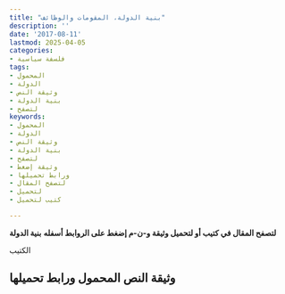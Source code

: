 ```yaml
---
title: "بنية الدولة، المقومات والوظائف"
description: ''
date: '2017-08-11'
lastmod: 2025-04-05
categories:
- فلسفة سياسية
tags:
- المحمول
- الدولة
- وثيقة النص
- بنية الدولة
- لتصفح
keywords:
- المحمول
- الدولة
- وثيقة النص
- بنية الدولة
- لتصفح
- وثيقة إضغط
- ورابط تحميلها
- لتصفح المقال
- لتحميل
- كتيب لتحميل

---
```

**لتصفح المقال في كتيب أو لتحميل وثيقة و-ن-م إضغط على الروابط أسفله** **بنية الدولة**

الكتيب

## وثيقة النص المحمول ورابط تحميلها

###
